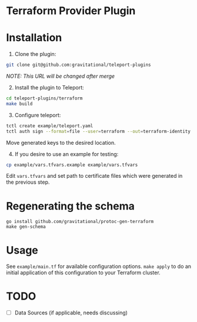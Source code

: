 # Terraform Provider Plugin

# Installation

1. Clone the plugin:

```bash
git clone git@github.com:gravitational/teleport-plugins
```

_NOTE: This URL will be changed after merge_

2. Install the plugin to Teleport:

```bash
cd teleport-plugins/terraform
make build
```

3. Configure teleport:

```bash
tctl create example/teleport.yaml
tctl auth sign --format=file --user=terraform --out=terraform-identity --ttl=10h
```

Move generated keys to the desired location.

4. If you desire to use an example for testing:

```bash
cp example/vars.tfvars.example example/vars.tfvars
```

Edit `vars.tfvars` and set path to certificate files which were generated in the previous step.

# Regenerating the schema

```
go install github.com/gravitational/protoc-gen-terraform
make gen-schema
```

# Usage

See `example/main.tf` for available configuration options. `make apply` to do an initial application of this configuration to your Terraform cluster.

# TODO

- [ ] Data Sources (if applicable, needs discussing)
